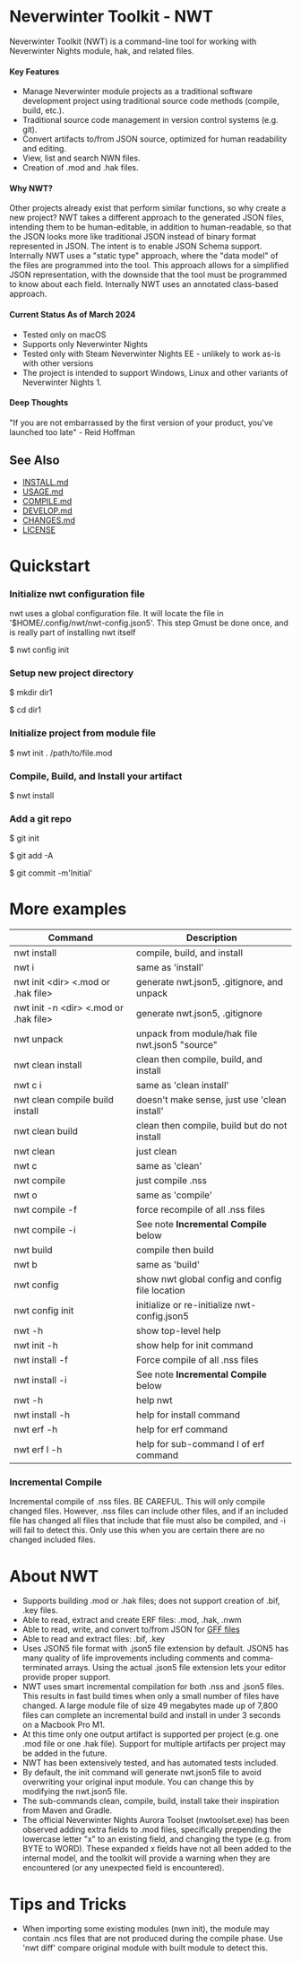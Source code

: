 # Neverwinter Toolkit - NWT
Neverwinter Toolkit (NWT) is a command-line tool for working with Neverwinter Nights module, hak, and related files.

#### Key Features
* Manage Neverwinter module projects as a traditional software development project using traditional source code methods (compile, build, etc.).
* Traditional source code management in version control systems (e.g. git).
* Convert artifacts to/from JSON source, optimized for human readability and editing.
* View, list and search NWN files.
* Creation of .mod and .hak files.

#### Why NWT?
Other projects already exist that perform similar functions, so why create a new project?   NWT takes a different approach to the generated JSON files, intending them to be human-editable, in addition to human-readable, so that the JSON looks more like traditional JSON instead of binary format represented in JSON.  The intent is to enable JSON Schema support.  Internally NWT uses a "static type" approach, where the "data model" of the files are programmed into the tool.   This approach allows for a simplified JSON representation, with the downside that the tool must be programmed to know about each field.  Internally NWT uses an annotated class-based approach.

#### Current Status As of March 2024
* Tested only on macOS
* Supports only Neverwinter Nights
* Tested only with Steam Neverwinter Nights EE - unlikely to work as-is with other versions
* The project is intended to support Windows, Linux and other variants of Neverwinter Nights 1.

#### Deep Thoughts
"If you are not embarrassed by the first version of your product, you've launched too late" - Reid Hoffman

## See Also
* [INSTALL.md](INSTALL.md)
* [USAGE.md](USAGE.md)
* [COMPILE.md](COMPILE.md)
* [DEVELOP.md](DEVELOP.md)
* [CHANGES.md](CHANGES.md)
* [LICENSE](LICENSE)

# Quickstart

### Initialize nwt configuration file
nwt uses a global configuration file.   It will locate the file in '$HOME/.config/nwt/nwt-config.json5'. This step Gmust be done once, and is really part of installing nwt itself

$ nwt config init

### Setup new project directory
$ mkdir dir1 

$ cd dir1

### Initialize project from module file
$ nwt init . /path/to/file.mod

### Compile, Build, and Install your artifact
$ nwt install

### Add a git repo
$ git init 

$ git add -A

$ git commit -m'Initial'

# More examples
| Command                                           | Description                                     |
|---------------------------------------------------|-------------------------------------------------|
| nwt install                                       | compile, build, and install                     |
| nwt i                                             | same as 'install'                               |
| nwt init &lt;dir&gt; &lt;.mod or .hak file&gt;    | generate nwt.json5, .gitignore, and unpack      |
| nwt init -n &lt;dir&gt; &lt;.mod or .hak file&gt; | generate nwt.json5, .gitignore                  |
| nwt unpack                                        | unpack from module/hak file nwt.json5 "source"  |
| nwt clean install                                 | clean then compile, build, and install          |
| nwt c i                                           | same as 'clean install'                         |
| nwt clean compile build install                   | doesn't make sense, just use 'clean install'    |
| nwt clean build                                   | clean then compile, build but do not install    |
| nwt clean                                         | just clean                                      |
| nwt c                                             | same as 'clean'                                 |
| nwt compile                                       | just compile .nss                               |
| nwt o                                             | same as 'compile'                               |
| nwt compile -f                                    | force recompile of all .nss files               |
| nwt compile -i                                    | See note **Incremental Compile** below          |
| nwt build                                         | compile then build                              |
| nwt b                                             | same as 'build'                                 |
| nwt config                                        | show nwt global config and config file location |
| nwt config init                                   | initialize or re-initialize nwt-config.json5    |
| nwt -h                                            | show top-level help                             |
| nwt init -h                                       | show help for init command                      |
| nwt install -f                                    | Force compile of all .nss files                 |
| nwt install -i                                    | See note **Incremental Compile** below          |
| nwt -h                                            | help nwt                                        |
| nwt install -h                                    | help for install command                        |
| nwt erf -h                                        | help for erf command                            |
| nwt erf l -h                                      | help for sub-command l of erf command           |

### Incremental Compile
Incremental compile of .nss files.  BE CAREFUL.  This will only compile changed files.  However, .nss files can include other files, and if an included file has changed all files that include that file must also be compiled, and -i will fail to detect this.  Only use this when you are certain there are no changed included files.

# About NWT
* Supports building .mod or .hak files; does not support creation of .bif, .key files.
* Able to read, extract and create ERF files: .mod, .hak, .nwm
* Able to read, write, and convert to/from JSON for [GFF files](USAGE.md#gff-file-types)
* Able to read and extract files: .bif, .key
* Uses JSON5 file format with .json5 file extension by default.   JSON5 has many quality of life improvements including comments and comma-terminated arrays.  Using the actual .json5 file extension lets your editor provide proper support.
* NWT uses smart incremental compilation for both .nss and .json5 files.   This results in fast build times when only a small number of files have changed.  A large module file of size 49 megabytes made up of 7,800 files can complete an incremental build and install in under 3 seconds on a Macbook Pro M1.
* At this time only one output artifact is supported per project (e.g. one .mod file or one .hak file).   Support for multiple artifacts per project may be added in the future.
* NWT has been extensively tested, and has automated tests included.
* By default, the init command will generate nwt.json5 file to avoid overwriting your original input module.  You can change this by modifying the nwt.json5 file.
* The sub-commands clean, compile, build, install take their inspiration from Maven and Gradle.
* The official Neverwinter Nights Aurora Toolset (nwtoolset.exe) has been observed adding extra fields to .mod files, specifically prepending the lowercase letter "x" to an existing field, and changing the type (e.g. from BYTE to WORD).  These expanded x fields have not all been added to the internal model, and the toolkit will provide a warning when they are encountered (or any unexpected field is encountered).


# Tips and Tricks
* When importing some existing modules (nwn init), the module may contain .ncs files that are not produced during the compile phase.  Use 'nwt diff' compare original module with built module to detect this.


